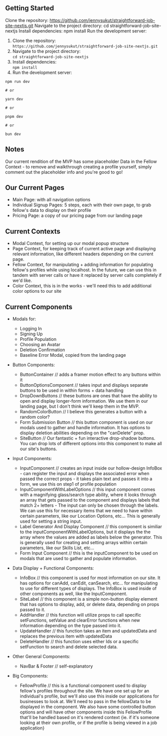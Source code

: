 ## Getting Started

Clone the repository:
https://github.com/jennysukut/straightforward-job-site-nextjs.git
Navigate to the project directory:
cd straightforward-job-site-nextjs
Install dependencies:
npm install
Run the development server:

1. Clone the repository: <br/>
   `https://github.com/jennysukut/straightforward-job-site-nextjs.git`
2. Navigate to the project directory:<br/>
   `cd straightforward-job-site-nextjs`
3. Install dependencies:<br/>
   `npm install`
4. Run the development server:<br/>

```
npm run dev

# or

yarn dev

# or

pnpm dev

# or

bun dev
```

## Notes

Our current rendition of the MVP has some placeholder Data in the Fellow Context - to remove and walkthrough creating a profile yourself, simply comment out the placeholder info and you're good to go!

## Our Current Pages

- Main Page: with all navigation options
- Individual Signup Pages: 5 steps, each with their own page, to grab fellow's data to display on their profile
- Pricing Page: a copy of our pricing page from our landing page

## Current Contexts

- Modal Context, for setting up our modal popup structure
- Page Context, for keeping track of current active page and displaying relevant information, like different headers depending on the current page.
- Fellow Context, for manipulating + adding information for populating fellow's profiles while using localhost. In the future, we can use this in tandem with server calls or have it replaced by server calls completely if we'd like.
- Color Context, this is in the works - we'll need this to add additional color options to our site

## Current Components

- Modals for:

  - Logging In
  - Signing Up
  - Profile Population
  - Choosing an Avatar
  - Deletion Confirmation
  - Baseline Error Modal, copied from the landing page

- Button Components:

  - ButtonContainer // adds a framer motion effect to any buttons within it
  - ButtonOptionsComponent // takes input and displays separate buttons to be used in within forms + data handling
  - DropDownButtons // these buttons are ones that have the ability to open and display longer-form information. We use them in our landing page, but I don't think we'll keep them in the MVP.
  - RandomColorButton // I believe this generates a button with a random color?
  - Form Submission Button // this button component is used on our modals used to gather and handle information. It has options to display deletion abilities depending on the "canDelete" prop.
  - SiteButton // Our fantastic + fun interactive drop-shadow buttons. You can drop lots of different options into this component to make all our site's buttons.

- Input Components:

  - InputComponent // creates an input inside our hollow-design InfoBox - can register the input and displays the associated error when passed the correct props - it takes plain text and passes it into a form, we use this on step1 of profile population
  - InputComponentWithLabelOptions // this input component comes with a magnifying glass/search type ability, where it looks through an array that gets passed to the component and displays labels that match 2+ letters - The input can only be chosen through the labels. We can use this for necessary items that we need to have within certain parameters, like our Location Options, etc... This is generally used for setting a string input.
  - Label Generator And Display Component // this component is similiar to the inputComponentWithLabelOptions, but it displays the the array where the values are added as labels below the generator. This is generally used for creating and setting arrays within certain parameters, like our Skills List, etc...
  - Form Input Component // this is the inputComponent to be used on modals that are used to gather and populate information.

- Data Display + Functional Components:

  - InfoBox // this component is used for most information on our site. It has options for canAdd, canEdit, canSearch, etc... for manipulating to use for different types of displays. The InfoBox is used inside of other components as well, like the InputComponent.
  - SiteLabel // this component is a simple non-button display element that has options to display, add, or delete data, depending on props passed to it.
  - AddHandler // this function will utilize props to call specific setFunctions, setValue and clearError functions when new information depending on the type passed into it.
  - UpdateHandler // this function takes an item and updatedData and replaces the previous item with updatedData
  - DeleteHandler // this function uses either Ids or a specific setFunction to search and delete selected data.

- Other General Components:

  - NavBar & Footer // self-explanatory

- Big Components:
  - FellowProfile // this is a functional component used to display fellow's profiles throughout the site. We have one set up for an individual's profile, but we'll also use this inside our applications for businesses to look at. We'll need to pass in the fellowData to be displayed in the component. We also have some controlled button options and will have other components inside this FellowProfile that'll be handled based on it's rendered context {ie. if it's someone looking at their own profile, or if the profile is being viewed in a job application}
